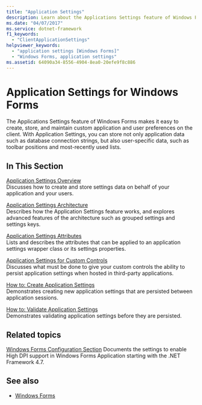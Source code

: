 ```yaml
---
title: "Application Settings"
description: Learn about the Applications Settings feature of Windows Forms, which makes it easy to create, store, and maintain custom application and user preferences.
ms.date: "04/07/2017"
ms.service: dotnet-framework
f1_keywords: 
  - "ClientApplicationSettings"
helpviewer_keywords: 
  - "application settings [Windows Forms]"
  - "Windows Forms, application settings"
ms.assetid: 64090a34-8556-4904-8ea0-20efe9f8c886
---
```

# Application Settings for Windows Forms

The Applications Settings feature of Windows Forms makes it easy to create, store, and maintain custom application and user preferences on the client. With Application Settings, you can store not only application data such as database connection strings, but also user-specific data, such as toolbar positions and most-recently used lists.  
  
## In This Section  

 [Application Settings Overview](application-settings-overview.md)  
 Discusses how to create and store settings data on behalf of your application and your users.  
  
 [Application Settings Architecture](application-settings-architecture.md)  
 Describes how the Application Settings feature works, and explores advanced features of the architecture such as grouped settings and settings keys.  
  
 [Application Settings Attributes](application-settings-attributes.md)  
 Lists and describes the attributes that can be applied to an application settings wrapper class or its settings properties.  
  
 [Application Settings for Custom Controls](application-settings-for-custom-controls.md)  
 Discusses what must be done to give your custom controls the ability to persist application settings when hosted in third-party applications.  
  
 [How to: Create Application Settings](how-to-create-application-settings.md)  
 Demonstrates creating new application settings that are persisted between application sessions.  
  
 [How to: Validate Application Settings](how-to-validate-application-settings.md)  
 Demonstrates validating application settings before they are persisted.  
  
## Related topics

[Windows Forms Configuration Section](/dotnet/framework/configure-apps/file-schema/winforms/index)
Documents the settings to enable High DPI support in Windows Forms Application starting with the .NET Framework 4.7.

## See also

- [Windows Forms](../index.yml)
